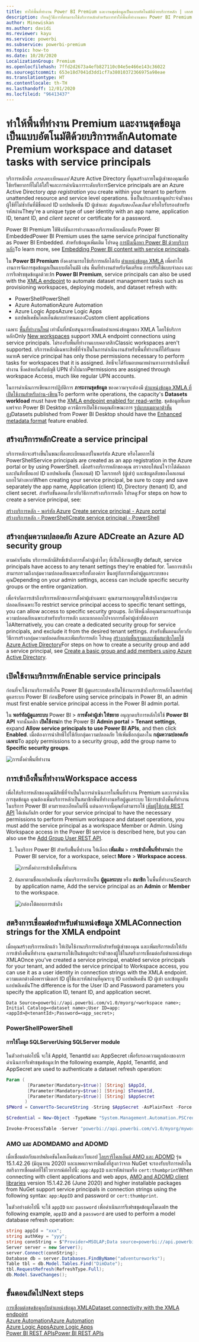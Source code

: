 ```yaml
---
title: ทำให้พื้นที่ทำงาน Power BI Premium และงานชุดข้อมูลเป็นแบบอัตโนมัติด้วยบริการหลัก | เอกสาร Microsoft
description: เรียนรู้วิธีการที่สามารถใช้บริการหลักสำหรับการทำให้พื้นที่ทำงานของ Power BI Premium และงานการจัดการชุดข้อมูลเป็นแบบอัตโนมัติ
author: Minewiskan
ms.author: davidi
ms.reviewer: kayu
ms.service: powerbi
ms.subservice: powerbi-premium
ms.topic: how-to
ms.date: 10/20/2020
LocalizationGroup: Premium
ms.openlocfilehash: 7ffd2d2673a4efb827110c04e5e466e143c36022
ms.sourcegitcommit: 653e18d7041d3dd1cf7a38010372366975a98eae
ms.translationtype: HT
ms.contentlocale: th-TH
ms.lasthandoff: 12/01/2020
ms.locfileid: "96413437"
---
```

# <a name="automate-premium-workspace-and-dataset-tasks-with-service-principals"></a><span data-ttu-id="4f8b7-103">ทำให้พื้นที่ทำงาน Premium และงานชุดข้อมูลเป็นแบบอัตโนมัติิด้วยบริการหลัก</span><span class="sxs-lookup"><span data-stu-id="4f8b7-103">Automate Premium workspace and dataset tasks with service principals</span></span>

<span data-ttu-id="4f8b7-104">บริการหลักคือ *การลงทะเบียนแอป* Azure Active Directory ที่คุณสร้างภายในผู้เช่าของคุณเพื่อใช้ทรัพยากรที่ไม่ได้ใส่ใจและการดำเนินการระดับบริการ</span><span class="sxs-lookup"><span data-stu-id="4f8b7-104">Service principals are an Azure Active Directory *app registration* you create within your tenant to perform unattended resource and service level operations.</span></span> <span data-ttu-id="4f8b7-105">ซึ่งเป็นประเภทข้อมูลประจำตัวของผู้ใช้ที่ไม่ซ้ำกันที่มีชื่อแอป ID แอปพลิเคชัน ID ผู้เช่าและ *ข้อมูลลับของไคลเอ็นต์* หรือใบรับรองสำหรับรหัสผ่าน</span><span class="sxs-lookup"><span data-stu-id="4f8b7-105">They're a unique type of user identity with an app name, application ID, tenant ID, and *client secret* or certificate for a password.</span></span>

<span data-ttu-id="4f8b7-106">Power BI Premium ใช้ฟังก์ชันการทำงานของบริการหลักเหมือนกับ Power BI Embedded</span><span class="sxs-lookup"><span data-stu-id="4f8b7-106">Power BI Premium uses the same service principal functionality as Power BI Embedded.</span></span> <span data-ttu-id="4f8b7-107">สำหรับข้อมูลเพิ่มเติม โปรดดู [การฝังเนื้อหา Power BI ด้วยบริการหลัก](../developer/embedded/embed-service-principal.md)</span><span class="sxs-lookup"><span data-stu-id="4f8b7-107">To learn more, see [Embedding Power BI content with service principals](../developer/embedded/embed-service-principal.md).</span></span>

<span data-ttu-id="4f8b7-108">ใน **Power BI Premium** ยังคงสามารถใช้บริการหลักได้กับ [ตำแหน่งข้อมูล XMLA](service-premium-connect-tools.md) เพื่อทำให้งานการจัดการชุดข้อมูลเป็นแบบอัตโนมัติ เช่น พื้นที่ทำงานสำหรับจัดเตรียม การปรับใช้แบบจำลอง และการรีเฟรชชุดข้อมูลด้วย:</span><span class="sxs-lookup"><span data-stu-id="4f8b7-108">In **Power BI Premium**, service principals can also be used with the [XMLA endpoint](service-premium-connect-tools.md) to automate dataset management tasks such as provisioning workspaces, deploying models, and dataset refresh with:</span></span>

- <span data-ttu-id="4f8b7-109">PowerShell</span><span class="sxs-lookup"><span data-stu-id="4f8b7-109">PowerShell</span></span>
- <span data-ttu-id="4f8b7-110">Azure Automation</span><span class="sxs-lookup"><span data-stu-id="4f8b7-110">Azure Automation</span></span>
- <span data-ttu-id="4f8b7-111">Azure Logic Apps</span><span class="sxs-lookup"><span data-stu-id="4f8b7-111">Azure Logic Apps</span></span>
- <span data-ttu-id="4f8b7-112">แอปพลิเคชันไคลเอ็นต์แบบกำหนดเอง</span><span class="sxs-lookup"><span data-stu-id="4f8b7-112">Custom client applications</span></span>

<span data-ttu-id="4f8b7-113">เฉพาะ [พื้นที่ทำงานใหม่](../collaborate-share/service-new-workspaces.md) เท่านั้นที่สนับสนุนการเชื่อมต่อตำแหน่งข้อมูลของ XMLA โดยใช้บริการหลัก</span><span class="sxs-lookup"><span data-stu-id="4f8b7-113">Only [New workspaces](../collaborate-share/service-new-workspaces.md) support XMLA endpoint connections using service principals.</span></span> <span data-ttu-id="4f8b7-114">ไม่รองรับพื้นที่ทำงานแบบคลาสสิก</span><span class="sxs-lookup"><span data-stu-id="4f8b7-114">Classic workspaces aren't supported.</span></span> <span data-ttu-id="4f8b7-115">บริการหลักมีเฉพาะสิทธิ์ที่จำเป็นในการดำเนินงานสำหรับพื้นที่ทำงานที่ได้รับมอบหมาย</span><span class="sxs-lookup"><span data-stu-id="4f8b7-115">A service principal has only those permissions necessary to perform tasks for workspaces that it is assigned.</span></span> <span data-ttu-id="4f8b7-116">สิทธิ์จะได้รับมอบหมายผ่านทางการเข้าถึงพื้นที่ทำงาน ซึ่งคล้ายกันกับบัญชี UPN ทั่วไปมาก</span><span class="sxs-lookup"><span data-stu-id="4f8b7-116">Permissions are assigned through workspace Access, much like regular UPN accounts.</span></span>

<span data-ttu-id="4f8b7-117">ในการดำเนินการเขียนการปฏิบัติการ **ภาระงานชุดข้อมูล** ของความจุจะต้องมี [ตำแหน่งข้อมูล XMLA ที่เปิดใช้งานสำหรับอ่าน-เขียน](service-premium-connect-tools.md#enable-xmla-read-write)</span><span class="sxs-lookup"><span data-stu-id="4f8b7-117">To perform write operations, the capacity's **Datasets workload** must have the [XMLA endpoint enabled for read-write](service-premium-connect-tools.md#enable-xmla-read-write).</span></span> <span data-ttu-id="4f8b7-118">ชุดข้อมูลที่เผยแพร่จาก Power BI Desktop ควรมีการเปิดใช้งานคุณลักษณะการ [รูปแบบเมตาดาต้าขั้นสูง](../connect-data/desktop-enhanced-dataset-metadata.md)</span><span class="sxs-lookup"><span data-stu-id="4f8b7-118">Datasets published from Power BI Desktop should have the [Enhanced metadata format](../connect-data/desktop-enhanced-dataset-metadata.md) feature enabled.</span></span>

## <a name="create-a-service-principal"></a><span data-ttu-id="4f8b7-119">สร้างบริการหลัก</span><span class="sxs-lookup"><span data-stu-id="4f8b7-119">Create a service principal</span></span>

<span data-ttu-id="4f8b7-120">บริการหลักจะสร้างขึ้นในขณะที่ลงทะเบียนแอปในพอร์ทัล Azure หรือโดยการใช้ PowerShell</span><span class="sxs-lookup"><span data-stu-id="4f8b7-120">Service principals are created as an app registration in the Azure portal or by using PowerShell.</span></span> <span data-ttu-id="4f8b7-121">เมื่อสร้างบริการหลักของคุณ ตรวจสอบให้แน่ใจว่าได้คัดลอกและบันทึกชื่อแอป ID แอปพลิเคชัน (ไคลเอนต์) ID ไดเรกทอรี (ผู้เช่า) และข้อมูลลับของไคลเอนต์แยกไว้ต่างหาก</span><span class="sxs-lookup"><span data-stu-id="4f8b7-121">When creating your service principal, be sure to copy and save separately the app name, Application (client) ID, Directory (tenant) ID, and client secret.</span></span> <span data-ttu-id="4f8b7-122">สำหรับขั้นตอนเกี่ยวกับวิธีการสร้างบริการหลัก โปรดดู:</span><span class="sxs-lookup"><span data-stu-id="4f8b7-122">For steps on how to create a service principal, see:</span></span>

<span data-ttu-id="4f8b7-123">[สร้างบริการหลัก - พอร์ทัล Azure](/azure/active-directory/develop/howto-create-service-principal-portal) </span><span class="sxs-lookup"><span data-stu-id="4f8b7-123">[Create service principal - Azure portal](/azure/active-directory/develop/howto-create-service-principal-portal) </span></span>  
[<span data-ttu-id="4f8b7-124">สร้างบริการหลัก - PowerShell</span><span class="sxs-lookup"><span data-stu-id="4f8b7-124">Create service principal - PowerShell</span></span>](/azure/active-directory/develop/howto-authenticate-service-principal-powershell)

## <a name="create-an-azure-ad-security-group"></a><span data-ttu-id="4f8b7-125">สร้างกลุ่มความปลอดภัย Azure AD</span><span class="sxs-lookup"><span data-stu-id="4f8b7-125">Create an Azure AD security group</span></span>

<span data-ttu-id="4f8b7-126">ตามค่าเริ่มต้น บริการหลักมีสิทธิ์เข้าถึงการตั้งค่าผู้เช่าใดๆ ที่เปิดใช้งานอยู่</span><span class="sxs-lookup"><span data-stu-id="4f8b7-126">By default, service principals have access to any tenant settings they're enabled for.</span></span> <span data-ttu-id="4f8b7-127">โดยการเข้าถึงสามารถรวมถึงกลุ่มความปลอดภัยเฉพาะหรือทั้งองค์กร ขึ้นอยู่กับการตั้งค่าผู้ดูแลระบบของคุณ</span><span class="sxs-lookup"><span data-stu-id="4f8b7-127">Depending on your admin settings, access can include specific security groups or the entire organization.</span></span>

<span data-ttu-id="4f8b7-128">เพื่อจำกัดการเข้าถึงบริการหลักของการตั้งค่าผู้เช่าเฉพาะ คุณสามารถอนุญาตให้เข้าถึงกลุ่มความปลอดภัยเฉพาะ</span><span class="sxs-lookup"><span data-stu-id="4f8b7-128">To restrict service principal access to specific tenant settings, you can allow access to specific security groups.</span></span> <span data-ttu-id="4f8b7-129">อีกวิธีหนึ่งคือคุณสามารถสร้างกลุ่มความปลอดภัยเฉพาะสำหรับบริการหลัก และแยกออกไปจากการตั้งค่าผู้เช่าที่ต้องการได้</span><span class="sxs-lookup"><span data-stu-id="4f8b7-129">Alternatively, you can create a dedicated security group for service principals, and exclude it from the desired tenant settings.</span></span> <span data-ttu-id="4f8b7-130">สำหรับขั้นตอนเกี่ยวกับวิธีการสร้างกลุ่มความปลอดภัยและเพิ่มบริการหลัก โปรดดู [สร้างกลุ่มพื้นฐานและเพิ่มสมาชิกโดยใช้ Azure Active Directory](/azure/active-directory/fundamentals/active-directory-groups-create-azure-portal)</span><span class="sxs-lookup"><span data-stu-id="4f8b7-130">For steps on how to create a security group and add a service principal, see [Create a basic group and add members using Azure Active Directory](/azure/active-directory/fundamentals/active-directory-groups-create-azure-portal).</span></span>

## <a name="enable-service-principals"></a><span data-ttu-id="4f8b7-131">เปิดใช้งานบริการหลัก</span><span class="sxs-lookup"><span data-stu-id="4f8b7-131">Enable service principals</span></span>

<span data-ttu-id="4f8b7-132">ก่อนที่จะใช้งานบริการหลักใน Power BI ผู้ดูแลระบบต้องเปิดใช้งานการเข้าถึงบริการหลักในพอร์ทัลผู้ดูแลระบบ Power BI ก่อน</span><span class="sxs-lookup"><span data-stu-id="4f8b7-132">Before using service principals in Power BI, an admin must first enable service principal access in the Power BI admin portal.</span></span>

<span data-ttu-id="4f8b7-133">ใน **พอร์ทัลผู้ดูแลระบบ** Power BI > **การตั้งค่าผู้เช่า ให้ขยาย** อนุญาตบริการหลักให้ใช้ **Power BI API** จากนั้นคลิก **เปิดใช้งาน**</span><span class="sxs-lookup"><span data-stu-id="4f8b7-133">In the Power BI **Admin portal** > **Tenant settings**, expand **Allow service principals to use Power BI APIs**, and then click **Enabled**.</span></span> <span data-ttu-id="4f8b7-134">เมื่อต้องการนำสิทธิ์ไปใช้กับกลุ่มความปลอดภัย ให้เพิ่มชื่อกลุ่มลงใน **กลุ่มความปลอดภัยเฉพาะ**</span><span class="sxs-lookup"><span data-stu-id="4f8b7-134">To apply permissions to a security group, add the group name to **Specific security groups**.</span></span>

![การตั้งค่าพื้นที่ทำงาน](media/service-premium-service-principal/admin-portal.png)

## <a name="workspace-access"></a><span data-ttu-id="4f8b7-136">การเข้าถึงพื้นที่ทำงาน</span><span class="sxs-lookup"><span data-stu-id="4f8b7-136">Workspace access</span></span>

<span data-ttu-id="4f8b7-137">เพื่อให้บริการหลักของคุณมีสิทธิ์ที่จำเป็นในการดำเนินการในพื้นที่ทำงาน Premium และการดำเนินการชุดข้อมูล คุณต้องเพิ่มบริการหลักเป็นสมาชิกพื้นที่ทำงานหรือผู้ดูแลระบบ ใช้การเข้าถึงพื้นที่ทำงานในบริการ Power BI ตามรายละเอียดในที่นี้ แต่นอกจากนี้คุณยังสามารถใช้ [เพิ่มผู้ใช้กลุ่ม REST API](/rest/api/power-bi/groups/addgroupuser) ได้เช่นกัน</span><span class="sxs-lookup"><span data-stu-id="4f8b7-137">In order for your service principal to have the necessary permissions to perform Premium workspace and dataset operations, you must add the service principal as a workspace Member or Admin. Using Workspace access in the Power BI service is described here, but you can also use the [Add Group User REST API](/rest/api/power-bi/groups/addgroupuser).</span></span>

1. <span data-ttu-id="4f8b7-138">ในบริการ Power BI สำหรับพื้้นที่ทำงาน ให้เลือก **เพิ่มเติม** > **การเข้าถึงพื้นที่ทำงาน**</span><span class="sxs-lookup"><span data-stu-id="4f8b7-138">In the Power BI service, for a workspace, select **More** > **Workspace access**.</span></span>

    ![การตั้งค่าการเข้าถึงพื้นที่ทำงาน](media/service-premium-service-principal/workspace-access.png)

2. <span data-ttu-id="4f8b7-140">ค้นหาตามชื่อแอปพลิเคชัน เพิ่มบริการหลักเป็น **ผู้ดูแลระบบ** หรือ **สมาชิก** ในพื้นที่ทำงาน</span><span class="sxs-lookup"><span data-stu-id="4f8b7-140">Search by application name, Add the service principal as an **Admin** or **Member** to the workspace.</span></span>

    ![กล่องโต้ตอบการเข้าถึง](media/service-premium-service-principal/add-service-principal-in-the-UI.png)

## <a name="connection-strings-for-the-xmla-endpoint"></a><span data-ttu-id="4f8b7-142">สตริงการเชื่อมต่อสำหรับตำแหน่งข้อมูล XMLA</span><span class="sxs-lookup"><span data-stu-id="4f8b7-142">Connection strings for the XMLA endpoint</span></span>

<span data-ttu-id="4f8b7-143">เมื่อคุณสร้างบริการหลักแล้ว ให้เปิดใช้งานบริการหลักสำหรับผู้เช่าของคุณ และเพิ่มบริการหลักให้กับการเข้าถึงพื้นที่ทำงาน คุณสามารถใช้เป็นข้อมูลประจำตัวของผู้ใช้ในสตริงการเชื่อมต่อกับตำแหน่งข้อมูล XMLA</span><span class="sxs-lookup"><span data-stu-id="4f8b7-143">Once you've created a service principal, enabled service principals for your tenant, and added the service principal to Workspace access, you can use it as a user identity in connection strings with the XMLA endpoint.</span></span> <span data-ttu-id="4f8b7-144">ความแตกต่างคือพารามิเตอร์ ID ผู้ใช้และรหัสผ่านที่คุณระบุ ID แอปพลิเคชัน ID ผู้เช่า และข้อมูลลับแอปพลิเคชัน</span><span class="sxs-lookup"><span data-stu-id="4f8b7-144">The difference is for the User ID and Password parameters you specify the application ID, tenant ID, and application secret.</span></span>

`Data Source=powerbi://api.powerbi.com/v1.0/myorg/<workspace name>; Initial Catalog=<dataset name>;User ID=app:<appId>@<tenantId>;Password=<app_secret>;`

### <a name="powershell"></a><span data-ttu-id="4f8b7-145">PowerShell</span><span class="sxs-lookup"><span data-stu-id="4f8b7-145">PowerShell</span></span>

#### <a name="using-sqlserver-module"></a><span data-ttu-id="4f8b7-146">การใช้โมดูล SQLServer</span><span class="sxs-lookup"><span data-stu-id="4f8b7-146">Using SQLServer module</span></span>

<span data-ttu-id="4f8b7-147">ในตัวอย่างต่อไปนี้ จะใช้ AppId, TenantId และ AppSecret เพื่อรับรองความถูกต้องของการดำเนินการรีเฟรชชุดข้อมูล:</span><span class="sxs-lookup"><span data-stu-id="4f8b7-147">In the following example, AppId, TenantId, and AppSecret are used to authenticate a dataset refresh operation:</span></span>

```powershell
Param (
        [Parameter(Mandatory=$true)] [String] $AppId,
        [Parameter(Mandatory=$true)] [String] $TenantId,
        [Parameter(Mandatory=$true)] [String] $AppSecret
       )
$PWord = ConvertTo-SecureString -String $AppSecret -AsPlainText -Force

$Credential = New-Object -TypeName "System.Management.Automation.PSCredential" -ArgumentList $AppId, $PWord

Invoke-ProcessTable -Server "powerbi://api.powerbi.com/v1.0/myorg/myworkspace" -TableName "mytable" -DatabaseName "mydataset" -RefreshType "Full" -ServicePrincipal -ApplicationId $AppId -TenantId $TenantId -Credential $Credential
```

### <a name="amo-and-adomd"></a><span data-ttu-id="4f8b7-148">AMO และ ADOMD</span><span class="sxs-lookup"><span data-stu-id="4f8b7-148">AMO and ADOMD</span></span>

<span data-ttu-id="4f8b7-149">เมื่อเชื่อมต่อกับแอปพลิเคชันไคลเอ็นต์และเว็บแอป [ไลบรารีไคลเอ็นต์ AMO และ ADOMD](/azure/analysis-services/analysis-services-data-providers) รุ่น 15.1.42.26 (มิถุนายน 2020) และแพคเกจการติดตั้งที่สูงกว่าจาก NuGet จะรองรับบริการหลักในสตริงการเชื่อมต่อที่ใช้ไวยากรณ์ต่อไปนี้: `app:AppID` และรหัสผ่านหรือ `cert:thumbprint`</span><span class="sxs-lookup"><span data-stu-id="4f8b7-149">When connecting with client applications and web apps, [AMO and ADOMD client libraries](/azure/analysis-services/analysis-services-data-providers) version 15.1.42.26 (June 2020) and higher installable packages from NuGet support service principals in connection strings using the following syntax: `app:AppID` and password or `cert:thumbprint`.</span></span>

<span data-ttu-id="4f8b7-150">ในตัวอย่างต่อไปนี้ จะใช้ `appID` และ `password` เพื่อดำเนินการรีเฟรชชุดข้อมูลโมเดล</span><span class="sxs-lookup"><span data-stu-id="4f8b7-150">In the following example, `appID` and a `password` are used to perform a model database refresh operation:</span></span>

```csharp
string appId = "xxx";
string authKey = "yyy";
string connString = $"Provider=MSOLAP;Data source=powerbi://api.powerbi.com/v1.0/<tenant>/<workspacename>;Initial catalog=<datasetname>;User ID=app:{appId};Password={authKey};";
Server server = new Server();
server.Connect(connString);
Database db = server.Databases.FindByName("adventureworks");
Table tbl = db.Model.Tables.Find("DimDate");
tbl.RequestRefresh(RefreshType.Full);
db.Model.SaveChanges();
```

## <a name="next-steps"></a><span data-ttu-id="4f8b7-151">ขั้นตอนถัดไป</span><span class="sxs-lookup"><span data-stu-id="4f8b7-151">Next steps</span></span>

[<span data-ttu-id="4f8b7-152">การเชื่อมต่อชุดข้อมูลกับตำแหน่งข้อมูล XMLA</span><span class="sxs-lookup"><span data-stu-id="4f8b7-152">Dataset connectivity with the XMLA endpoint</span></span>](service-premium-connect-tools.md)  
[<span data-ttu-id="4f8b7-153">Azure Automation</span><span class="sxs-lookup"><span data-stu-id="4f8b7-153">Azure Automation</span></span>](/azure/automation)  
[<span data-ttu-id="4f8b7-154">Azure Logic Apps</span><span class="sxs-lookup"><span data-stu-id="4f8b7-154">Azure Logic Apps</span></span>](/azure/logic-apps/)  
[<span data-ttu-id="4f8b7-155">Power BI REST APIs</span><span class="sxs-lookup"><span data-stu-id="4f8b7-155">Power BI REST APIs</span></span>](/rest/api/power-bi/)